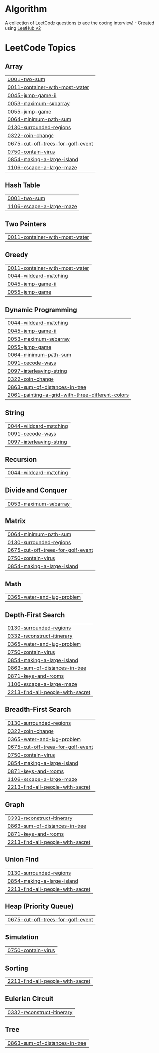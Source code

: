 # Algorithm
A collection of LeetCode questions to ace the coding interview! - Created using [LeetHub v2](https://github.com/arunbhardwaj/LeetHub-2.0)

<!---LeetCode Topics Start-->
# LeetCode Topics
## Array
|  |
| ------- |
| [0001-two-sum](https://github.com/andrew75313/Algorithm/tree/master/0001-two-sum) |
| [0011-container-with-most-water](https://github.com/andrew75313/Algorithm/tree/master/0011-container-with-most-water) |
| [0045-jump-game-ii](https://github.com/andrew75313/Algorithm/tree/master/0045-jump-game-ii) |
| [0053-maximum-subarray](https://github.com/andrew75313/Algorithm/tree/master/0053-maximum-subarray) |
| [0055-jump-game](https://github.com/andrew75313/Algorithm/tree/master/0055-jump-game) |
| [0064-minimum-path-sum](https://github.com/andrew75313/Algorithm/tree/master/0064-minimum-path-sum) |
| [0130-surrounded-regions](https://github.com/andrew75313/Algorithm/tree/master/0130-surrounded-regions) |
| [0322-coin-change](https://github.com/andrew75313/Algorithm/tree/master/0322-coin-change) |
| [0675-cut-off-trees-for-golf-event](https://github.com/andrew75313/Algorithm/tree/master/0675-cut-off-trees-for-golf-event) |
| [0750-contain-virus](https://github.com/andrew75313/Algorithm/tree/master/0750-contain-virus) |
| [0854-making-a-large-island](https://github.com/andrew75313/Algorithm/tree/master/0854-making-a-large-island) |
| [1106-escape-a-large-maze](https://github.com/andrew75313/Algorithm/tree/master/1106-escape-a-large-maze) |
## Hash Table
|  |
| ------- |
| [0001-two-sum](https://github.com/andrew75313/Algorithm/tree/master/0001-two-sum) |
| [1106-escape-a-large-maze](https://github.com/andrew75313/Algorithm/tree/master/1106-escape-a-large-maze) |
## Two Pointers
|  |
| ------- |
| [0011-container-with-most-water](https://github.com/andrew75313/Algorithm/tree/master/0011-container-with-most-water) |
## Greedy
|  |
| ------- |
| [0011-container-with-most-water](https://github.com/andrew75313/Algorithm/tree/master/0011-container-with-most-water) |
| [0044-wildcard-matching](https://github.com/andrew75313/Algorithm/tree/master/0044-wildcard-matching) |
| [0045-jump-game-ii](https://github.com/andrew75313/Algorithm/tree/master/0045-jump-game-ii) |
| [0055-jump-game](https://github.com/andrew75313/Algorithm/tree/master/0055-jump-game) |
## Dynamic Programming
|  |
| ------- |
| [0044-wildcard-matching](https://github.com/andrew75313/Algorithm/tree/master/0044-wildcard-matching) |
| [0045-jump-game-ii](https://github.com/andrew75313/Algorithm/tree/master/0045-jump-game-ii) |
| [0053-maximum-subarray](https://github.com/andrew75313/Algorithm/tree/master/0053-maximum-subarray) |
| [0055-jump-game](https://github.com/andrew75313/Algorithm/tree/master/0055-jump-game) |
| [0064-minimum-path-sum](https://github.com/andrew75313/Algorithm/tree/master/0064-minimum-path-sum) |
| [0091-decode-ways](https://github.com/andrew75313/Algorithm/tree/master/0091-decode-ways) |
| [0097-interleaving-string](https://github.com/andrew75313/Algorithm/tree/master/0097-interleaving-string) |
| [0322-coin-change](https://github.com/andrew75313/Algorithm/tree/master/0322-coin-change) |
| [0863-sum-of-distances-in-tree](https://github.com/andrew75313/Algorithm/tree/master/0863-sum-of-distances-in-tree) |
| [2061-painting-a-grid-with-three-different-colors](https://github.com/andrew75313/Algorithm/tree/master/2061-painting-a-grid-with-three-different-colors) |
## String
|  |
| ------- |
| [0044-wildcard-matching](https://github.com/andrew75313/Algorithm/tree/master/0044-wildcard-matching) |
| [0091-decode-ways](https://github.com/andrew75313/Algorithm/tree/master/0091-decode-ways) |
| [0097-interleaving-string](https://github.com/andrew75313/Algorithm/tree/master/0097-interleaving-string) |
## Recursion
|  |
| ------- |
| [0044-wildcard-matching](https://github.com/andrew75313/Algorithm/tree/master/0044-wildcard-matching) |
## Divide and Conquer
|  |
| ------- |
| [0053-maximum-subarray](https://github.com/andrew75313/Algorithm/tree/master/0053-maximum-subarray) |
## Matrix
|  |
| ------- |
| [0064-minimum-path-sum](https://github.com/andrew75313/Algorithm/tree/master/0064-minimum-path-sum) |
| [0130-surrounded-regions](https://github.com/andrew75313/Algorithm/tree/master/0130-surrounded-regions) |
| [0675-cut-off-trees-for-golf-event](https://github.com/andrew75313/Algorithm/tree/master/0675-cut-off-trees-for-golf-event) |
| [0750-contain-virus](https://github.com/andrew75313/Algorithm/tree/master/0750-contain-virus) |
| [0854-making-a-large-island](https://github.com/andrew75313/Algorithm/tree/master/0854-making-a-large-island) |
## Math
|  |
| ------- |
| [0365-water-and-jug-problem](https://github.com/andrew75313/Algorithm/tree/master/0365-water-and-jug-problem) |
## Depth-First Search
|  |
| ------- |
| [0130-surrounded-regions](https://github.com/andrew75313/Algorithm/tree/master/0130-surrounded-regions) |
| [0332-reconstruct-itinerary](https://github.com/andrew75313/Algorithm/tree/master/0332-reconstruct-itinerary) |
| [0365-water-and-jug-problem](https://github.com/andrew75313/Algorithm/tree/master/0365-water-and-jug-problem) |
| [0750-contain-virus](https://github.com/andrew75313/Algorithm/tree/master/0750-contain-virus) |
| [0854-making-a-large-island](https://github.com/andrew75313/Algorithm/tree/master/0854-making-a-large-island) |
| [0863-sum-of-distances-in-tree](https://github.com/andrew75313/Algorithm/tree/master/0863-sum-of-distances-in-tree) |
| [0871-keys-and-rooms](https://github.com/andrew75313/Algorithm/tree/master/0871-keys-and-rooms) |
| [1106-escape-a-large-maze](https://github.com/andrew75313/Algorithm/tree/master/1106-escape-a-large-maze) |
| [2213-find-all-people-with-secret](https://github.com/andrew75313/Algorithm/tree/master/2213-find-all-people-with-secret) |
## Breadth-First Search
|  |
| ------- |
| [0130-surrounded-regions](https://github.com/andrew75313/Algorithm/tree/master/0130-surrounded-regions) |
| [0322-coin-change](https://github.com/andrew75313/Algorithm/tree/master/0322-coin-change) |
| [0365-water-and-jug-problem](https://github.com/andrew75313/Algorithm/tree/master/0365-water-and-jug-problem) |
| [0675-cut-off-trees-for-golf-event](https://github.com/andrew75313/Algorithm/tree/master/0675-cut-off-trees-for-golf-event) |
| [0750-contain-virus](https://github.com/andrew75313/Algorithm/tree/master/0750-contain-virus) |
| [0854-making-a-large-island](https://github.com/andrew75313/Algorithm/tree/master/0854-making-a-large-island) |
| [0871-keys-and-rooms](https://github.com/andrew75313/Algorithm/tree/master/0871-keys-and-rooms) |
| [1106-escape-a-large-maze](https://github.com/andrew75313/Algorithm/tree/master/1106-escape-a-large-maze) |
| [2213-find-all-people-with-secret](https://github.com/andrew75313/Algorithm/tree/master/2213-find-all-people-with-secret) |
## Graph
|  |
| ------- |
| [0332-reconstruct-itinerary](https://github.com/andrew75313/Algorithm/tree/master/0332-reconstruct-itinerary) |
| [0863-sum-of-distances-in-tree](https://github.com/andrew75313/Algorithm/tree/master/0863-sum-of-distances-in-tree) |
| [0871-keys-and-rooms](https://github.com/andrew75313/Algorithm/tree/master/0871-keys-and-rooms) |
| [2213-find-all-people-with-secret](https://github.com/andrew75313/Algorithm/tree/master/2213-find-all-people-with-secret) |
## Union Find
|  |
| ------- |
| [0130-surrounded-regions](https://github.com/andrew75313/Algorithm/tree/master/0130-surrounded-regions) |
| [0854-making-a-large-island](https://github.com/andrew75313/Algorithm/tree/master/0854-making-a-large-island) |
| [2213-find-all-people-with-secret](https://github.com/andrew75313/Algorithm/tree/master/2213-find-all-people-with-secret) |
## Heap (Priority Queue)
|  |
| ------- |
| [0675-cut-off-trees-for-golf-event](https://github.com/andrew75313/Algorithm/tree/master/0675-cut-off-trees-for-golf-event) |
## Simulation
|  |
| ------- |
| [0750-contain-virus](https://github.com/andrew75313/Algorithm/tree/master/0750-contain-virus) |
## Sorting
|  |
| ------- |
| [2213-find-all-people-with-secret](https://github.com/andrew75313/Algorithm/tree/master/2213-find-all-people-with-secret) |
## Eulerian Circuit
|  |
| ------- |
| [0332-reconstruct-itinerary](https://github.com/andrew75313/Algorithm/tree/master/0332-reconstruct-itinerary) |
## Tree
|  |
| ------- |
| [0863-sum-of-distances-in-tree](https://github.com/andrew75313/Algorithm/tree/master/0863-sum-of-distances-in-tree) |
<!---LeetCode Topics End-->